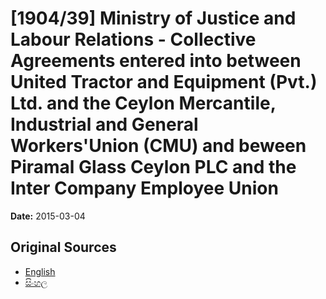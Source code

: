 # [1904/39] Ministry of Justice and Labour Relations - Collective Agreements entered into between United Tractor and Equipment (Pvt.) Ltd. and the Ceylon Mercantile, Industrial and General Workers'Union (CMU) and beween Piramal Glass Ceylon PLC and the Inter Company Employee Union

**Date:** 2015-03-04

## Original Sources

- [English](https://documents.gov.lk/view/extra-gazettes/2015/3/1904-39_E.pdf)
- [සිංහල](https://documents.gov.lk/view/extra-gazettes/2015/3/1904-39_S.pdf)
